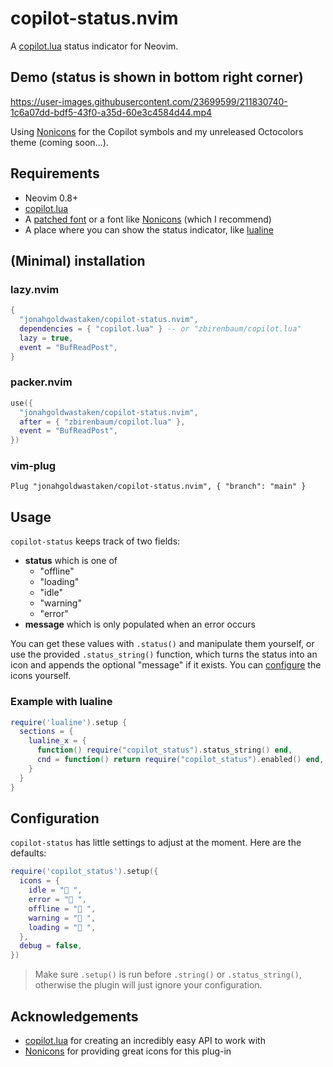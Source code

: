 # copilot-status.nvim

A [copilot.lua][copilot] status indicator for Neovim.

## Demo (status is shown in bottom right corner)

https://user-images.githubusercontent.com/23699599/211830740-1c6a07dd-bdf5-43f0-a35d-60e3c4584d44.mp4

Using [Nonicons][nonicons] for the Copilot symbols and my unreleased Octocolors theme (coming soon...).

## Requirements

- Neovim 0.8+
- [copilot.lua][copilot]
- A [patched font](https://www.nerdfonts.com) or a font like [Nonicons][nonicons] (which I recommend)
- A place where you can show the status indicator, like [lualine][lualine]

## (Minimal) installation

### lazy.nvim

```lua
{
  "jonahgoldwastaken/copilot-status.nvim",
  dependencies = { "copilot.lua" } -- or "zbirenbaum/copilot.lua"
  lazy = true,
  event = "BufReadPost",
}
```

### packer.nvim

```lua
use({
  "jonahgoldwastaken/copilot-status.nvim",
  after = { "zbirenbaum/copilot.lua" },
  event = "BufReadPost",
})
```

### vim-plug

```vim
Plug "jonahgoldwastaken/copilot-status.nvim", { "branch": "main" }
```

## Usage

`copilot-status` keeps track of two fields:

- **status** which is one of
  - "offline"
  - "loading"
  - "idle"
  - "warning"
  - "error"
- **message** which is only populated when an error occurs

You can get these values with `.status()` and manipulate them yourself, or use the provided `.status_string()` function, which turns the status into an icon and appends the optional "message" if it exists. You can [configure](#configuration) the icons yourself.

### Example with lualine

```lua
require('lualine').setup {
  sections = {
    lualine_x = {
      function() require("copilot_status").status_string() end,
      cnd = function() return require("copilot_status").enabled() end,
    }
  }
}
```

## Configuration

`copilot-status` has little settings to adjust at the moment. Here are the defaults:

```lua
require('copilot_status').setup({
  icons = {
    idle = " ",
    error = " ",
    offline = " ",
    warning = "𥉉 ",
    loading = " ",
  },
  debug = false,
})
```

> Make sure `.setup()` is run before `.string()` or `.status_string()`, otherwise the plugin will just ignore your configuration.

## Acknowledgements

- [copilot.lua][copilot] for creating an incredibly easy API to work with
- [Nonicons][nonicons] for providing great icons for this plug-in

[nonicons]: https://github.com/yamatsum/nonicons
[copilot]: https://github.com/zbirenbaum/copilot.lua
[lualine]: https://github.com/nvim-lualine/lualine.nvim
[octicons]: https://github.com/ryanoasis/nerd-fonts/tree/gh-pages
